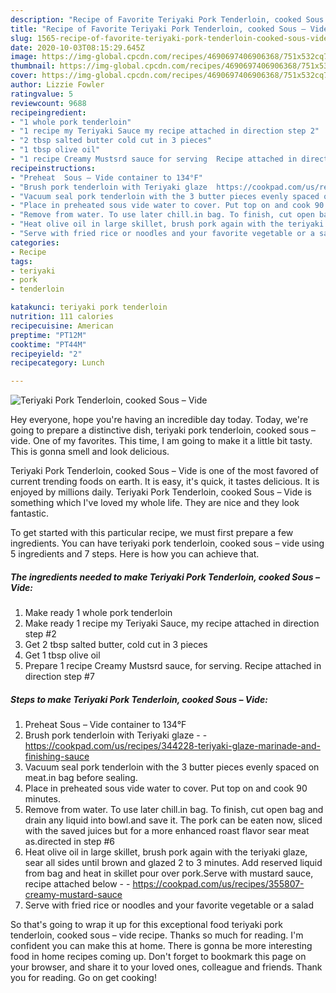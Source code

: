 ```yaml
---
description: "Recipe of Favorite Teriyaki Pork Tenderloin, cooked Sous – Vide"
title: "Recipe of Favorite Teriyaki Pork Tenderloin, cooked Sous – Vide"
slug: 1565-recipe-of-favorite-teriyaki-pork-tenderloin-cooked-sous-vide
date: 2020-10-03T08:15:29.645Z
image: https://img-global.cpcdn.com/recipes/4690697406906368/751x532cq70/teriyaki-pork-tenderloin-cooked-sous-vide-recipe-main-photo.jpg
thumbnail: https://img-global.cpcdn.com/recipes/4690697406906368/751x532cq70/teriyaki-pork-tenderloin-cooked-sous-vide-recipe-main-photo.jpg
cover: https://img-global.cpcdn.com/recipes/4690697406906368/751x532cq70/teriyaki-pork-tenderloin-cooked-sous-vide-recipe-main-photo.jpg
author: Lizzie Fowler
ratingvalue: 5
reviewcount: 9688
recipeingredient:
- "1 whole pork tenderloin"
- "1 recipe my Teriyaki Sauce my recipe attached in direction step 2"
- "2 tbsp salted butter cold cut in 3 pieces"
- "1 tbsp olive oil"
- "1 recipe Creamy Mustsrd sauce for serving  Recipe attached in direction step 7"
recipeinstructions:
- "Preheat  Sous – Vide container to 134°F"
- "Brush pork tenderloin with Teriyaki glaze  https://cookpad.com/us/recipes/344228-teriyaki-glaze-marinade-and-finishing-sauce"
- "Vacuum seal pork tenderloin with the 3 butter pieces evenly spaced on meat.in bag before sealing."
- "Place in preheated sous vide water to cover. Put top on and cook 90 minutes."
- "Remove from water. To use later chill.in bag. To finish, cut open bag and drain any liquid into bowl.and save it. The pork can be eaten now, sliced with the saved juices but for a more enhanced roast flavor sear meat as.directed in step #6"
- "Heat olive oil in large skillet, brush pork again with the teriyaki glaze, sear all sides until brown and glazed 2 to 3 minutes. Add reserved liquid from bag and heat in skillet pour over pork.Serve with mustard sauce, recipe attached below  https://cookpad.com/us/recipes/355807-creamy-mustard-sauce"
- "Serve with fried rice or noodles and your favorite vegetable or a salad"
categories:
- Recipe
tags:
- teriyaki
- pork
- tenderloin

katakunci: teriyaki pork tenderloin 
nutrition: 111 calories
recipecuisine: American
preptime: "PT12M"
cooktime: "PT44M"
recipeyield: "2"
recipecategory: Lunch

---
```



![Teriyaki Pork Tenderloin, cooked Sous – Vide](https://img-global.cpcdn.com/recipes/4690697406906368/751x532cq70/teriyaki-pork-tenderloin-cooked-sous-vide-recipe-main-photo.jpg)

Hey everyone, hope you're having an incredible day today. Today, we're going to prepare a distinctive dish, teriyaki pork tenderloin, cooked sous – vide. One of my favorites. This time, I am going to make it a little bit tasty. This is gonna smell and look delicious.



Teriyaki Pork Tenderloin, cooked Sous – Vide is one of the most favored of current trending foods on earth. It is easy, it's quick, it tastes delicious. It is enjoyed by millions daily. Teriyaki Pork Tenderloin, cooked Sous – Vide is something which I've loved my whole life. They are nice and they look fantastic.


To get started with this particular recipe, we must first prepare a few ingredients. You can have teriyaki pork tenderloin, cooked sous – vide using 5 ingredients and 7 steps. Here is how you can achieve that.

<!--inarticleads1-->

##### The ingredients needed to make Teriyaki Pork Tenderloin, cooked Sous – Vide:

1. Make ready 1 whole pork tenderloin
1. Make ready 1 recipe my Teriyaki Sauce, my recipe attached in direction step #2
1. Get 2 tbsp salted butter, cold cut in 3 pieces
1. Get 1 tbsp olive oil
1. Prepare 1 recipe Creamy Mustsrd sauce, for serving.  Recipe attached in direction step #7




<!--inarticleads2-->

##### Steps to make Teriyaki Pork Tenderloin, cooked Sous – Vide:

1. Preheat  Sous – Vide container to 134°F
1. Brush pork tenderloin with Teriyaki glaze -  - https://cookpad.com/us/recipes/344228-teriyaki-glaze-marinade-and-finishing-sauce
1. Vacuum seal pork tenderloin with the 3 butter pieces evenly spaced on meat.in bag before sealing.
1. Place in preheated sous vide water to cover. Put top on and cook 90 minutes.
1. Remove from water. To use later chill.in bag. To finish, cut open bag and drain any liquid into bowl.and save it. The pork can be eaten now, sliced with the saved juices but for a more enhanced roast flavor sear meat as.directed in step #6
1. Heat olive oil in large skillet, brush pork again with the teriyaki glaze, sear all sides until brown and glazed 2 to 3 minutes. Add reserved liquid from bag and heat in skillet pour over pork.Serve with mustard sauce, recipe attached below -  - https://cookpad.com/us/recipes/355807-creamy-mustard-sauce
1. Serve with fried rice or noodles and your favorite vegetable or a salad




So that's going to wrap it up for this exceptional food teriyaki pork tenderloin, cooked sous – vide recipe. Thanks so much for reading. I'm confident you can make this at home. There is gonna be more interesting food in home recipes coming up. Don't forget to bookmark this page on your browser, and share it to your loved ones, colleague and friends. Thank you for reading. Go on get cooking!
